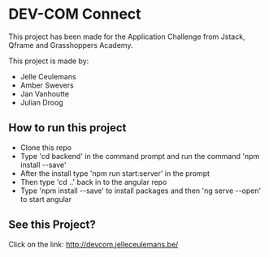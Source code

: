 # DEV-COM Connect
This project has been made for the Application Challenge from Jstack, Qframe and Grasshoppers Academy.



This project is made by:
* Jelle Ceulemans
* Amber Swevers
* Jan Vanhoutte
* Julian Droog

## How to run this project
- Clone this repo
- Type 'cd backend' in the command prompt and run the command 'npm install --save'
- After the install type 'npm run start:server' in the prompt
- Then type 'cd ..' back in to the angular repo
- Type 'npm install --save' to install packages and then 'ng serve --open' to start angular

## See this Project?

Click on the link: http://devcom.jelleceulemans.be/
